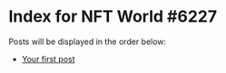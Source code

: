 # Index for NFT World #6227
Posts will be displayed in the order below:

- [Your first post](./001-first.md)

